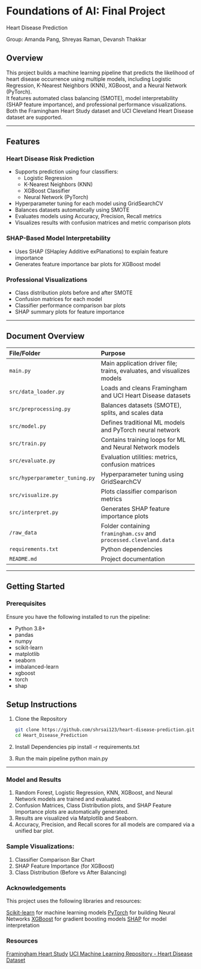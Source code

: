 # Foundations of AI: Final Project
Heart Disease Prediction

Group: Amanda Pang, Shreyas Raman, Devansh Thakkar


## Overview
This project builds a machine learning pipeline that predicts the likelihood of heart disease occurrence using multiple models, including Logistic Regression, K-Nearest Neighbors (KNN), XGBoost, and a Neural Network (PyTorch).  
It features automated class balancing (SMOTE), model interpretability (SHAP feature importance), and professional performance visualizations.  
Both the Framingham Heart Study dataset and UCI Cleveland Heart Disease dataset are supported.

---

## Features

### Heart Disease Risk Prediction
- Supports prediction using four classifiers:
  - Logistic Regression
  - K-Nearest Neighbors (KNN)
  - XGBoost Classifier
  - Neural Network (PyTorch)
- Hyperparameter tuning for each model using GridSearchCV
- Balances datasets automatically using SMOTE
- Evaluates models using Accuracy, Precision, Recall metrics
- Visualizes results with confusion matrices and metric comparison plots

### SHAP-Based Model Interpretability
- Uses SHAP (SHapley Additive exPlanations) to explain feature importance
- Generates feature importance bar plots for XGBoost model

### Professional Visualizations
- Class distribution plots before and after SMOTE
- Confusion matrices for each model
- Classifier performance comparison bar plots
- SHAP summary plots for feature importance

---

## Document Overview

| File/Folder | Purpose |
|:---|:---|
| `main.py` | Main application driver file; trains, evaluates, and visualizes models |
| `src/data_loader.py` | Loads and cleans Framingham and UCI Heart Disease datasets |
| `src/preprocessing.py` | Balances datasets (SMOTE), splits, and scales data |
| `src/model.py` | Defines traditional ML models and PyTorch neural network |
| `src/train.py` | Contains training loops for ML and Neural Network models |
| `src/evaluate.py` | Evaluation utilities: metrics, confusion matrices |
| `src/hyperparameter_tuning.py` | Hyperparameter tuning using GridSearchCV |
| `src/visualize.py` | Plots classifier comparison metrics |
| `src/interpret.py` | Generates SHAP feature importance plots |
| `/raw_data` | Folder containing `framingham.csv` and `processed.cleveland.data` |
| `requirements.txt` | Python dependencies |
| `README.md` | Project documentation |

---


## Getting Started

### Prerequisites
Ensure you have the following installed to run the pipeline:

- Python 3.8+
- pandas
- numpy
- scikit-learn
- matplotlib
- seaborn
- imbalanced-learn
- xgboost
- torch
- shap

## Setup Instructions

1. Clone the Repository
   ```bash
   git clone https://github.com/shrsai123/heart-disease-prediction.git
   cd Heart_Disease_Prediction

2. Install Dependencies
   pip install -r requirements.txt

3. Run the main pipeline
   python main.py

---

### Model and Results
1) Random Forest, Logistic Regression, KNN, XGBoost, and Neural Network models are trained and evaluated.
2) Confusion Matrices, Class Distribution plots, and SHAP Feature Importance plots are automatically generated.
3) Results are visualized via Matplotlib and Seaborn.
4) Accuracy, Precision, and Recall scores for all models are compared via a unified bar plot.

### Sample Visualizations:

1) Classifier Comparison Bar Chart
2) SHAP Feature Importance (for XGBoost)
3) Class Distribution (Before vs After Balancing)

### Acknowledgements

This project uses the following libraries and resources:

[Scikit-learn](https://scikit-learn.org/stable/) for machine learning models
[PyTorch](https://pytorch.org/tutorials/beginner/basics/intro.html) for building Neural Networks
[XGBoost](https://xgboost.readthedocs.io/en/release_3.0.0/get_started.html) for gradient boosting models
[SHAP](https://shap.readthedocs.io/en/latest/index.html) for model interpretation


### Resources

[Framingham Heart Study](https://www.kaggle.com/datasets/sciencely/framingham-heart-study)
[UCI Machine Learning Repository - Heart Disease Dataset](https://archive.ics.uci.edu/ml/datasets/heart+Disease)

